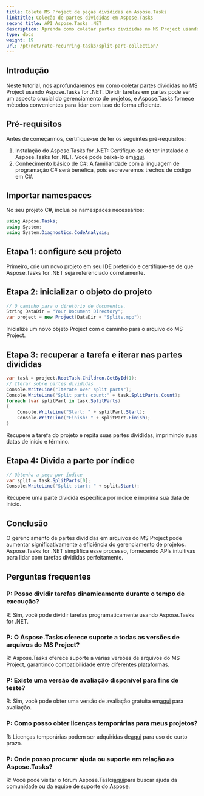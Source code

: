```yaml
---
title: Colete MS Project de peças divididas em Aspose.Tasks
linktitle: Coleção de partes divididas em Aspose.Tasks
second_title: API Aspose.Tasks .NET
description: Aprenda como coletar partes divididas no MS Project usando Aspose.Tasks for .NET. Este tutorial abrangente orienta você pelo processo passo a passo.
type: docs
weight: 19
url: /pt/net/rate-recurring-tasks/split-part-collection/
---
```

## Introdução
Neste tutorial, nos aprofundaremos em como coletar partes divididas no MS Project usando Aspose.Tasks for .NET. Dividir tarefas em partes pode ser um aspecto crucial do gerenciamento de projetos, e Aspose.Tasks fornece métodos convenientes para lidar com isso de forma eficiente.
## Pré-requisitos
Antes de começarmos, certifique-se de ter os seguintes pré-requisitos:
1. Instalação do Aspose.Tasks for .NET: Certifique-se de ter instalado o Aspose.Tasks for .NET. Você pode baixá-lo em[aqui](https://releases.aspose.com/tasks/net/).
2. Conhecimento básico de C#: A familiaridade com a linguagem de programação C# será benéfica, pois escreveremos trechos de código em C#.

## Importar namespaces
No seu projeto C#, inclua os namespaces necessários:
```csharp
using Aspose.Tasks;
using System;
using System.Diagnostics.CodeAnalysis;

```

## Etapa 1: configure seu projeto
Primeiro, crie um novo projeto em seu IDE preferido e certifique-se de que Aspose.Tasks for .NET seja referenciado corretamente.
## Etapa 2: inicializar o objeto do projeto
```csharp
// O caminho para o diretório de documentos.
String DataDir = "Your Document Directory";
var project = new Project(DataDir + "Splits.mpp");
```
Inicialize um novo objeto Project com o caminho para o arquivo do MS Project.
## Etapa 3: recuperar a tarefa e iterar nas partes divididas
```csharp
var task = project.RootTask.Children.GetById(1);
// Iterar sobre partes divididas
Console.WriteLine("Iterate over split parts");
Console.WriteLine("Split parts count:" + task.SplitParts.Count);
foreach (var splitPart in task.SplitParts)
{
    Console.WriteLine("Start: " + splitPart.Start);
    Console.WriteLine("Finish: " + splitPart.Finish);
}
```
Recupere a tarefa do projeto e repita suas partes divididas, imprimindo suas datas de início e término.
## Etapa 4: Divida a parte por índice
```csharp
// Obtenha a peça por índice
var split = task.SplitParts[0];
Console.WriteLine("Split start: " + split.Start);
```
Recupere uma parte dividida específica por índice e imprima sua data de início.

## Conclusão
O gerenciamento de partes divididas em arquivos do MS Project pode aumentar significativamente a eficiência do gerenciamento de projetos. Aspose.Tasks for .NET simplifica esse processo, fornecendo APIs intuitivas para lidar com tarefas divididas perfeitamente.
## Perguntas frequentes
### P: Posso dividir tarefas dinamicamente durante o tempo de execução?
R: Sim, você pode dividir tarefas programaticamente usando Aspose.Tasks for .NET.
### P: O Aspose.Tasks oferece suporte a todas as versões de arquivos do MS Project?
R: Aspose.Tasks oferece suporte a várias versões de arquivos do MS Project, garantindo compatibilidade entre diferentes plataformas.
### P: Existe uma versão de avaliação disponível para fins de teste?
 R: Sim, você pode obter uma versão de avaliação gratuita em[aqui](https://releases.aspose.com/) para avaliação.
### P: Como posso obter licenças temporárias para meus projetos?
 R: Licenças temporárias podem ser adquiridas de[aqui](https://purchase.aspose.com/temporary-license/) para uso de curto prazo.
### P: Onde posso procurar ajuda ou suporte em relação ao Aspose.Tasks?
 R: Você pode visitar o fórum Aspose.Tasks[aqui](https://forum.aspose.com/c/tasks/15)para buscar ajuda da comunidade ou da equipe de suporte do Aspose.